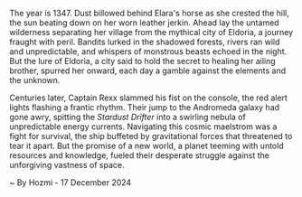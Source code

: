 
The year is 1347.  Dust billowed behind Elara's horse as she crested the hill, the sun beating down on her worn leather jerkin.  Ahead lay the untamed wilderness separating her village from the mythical city of Eldoria, a journey fraught with peril. Bandits lurked in the shadowed forests, rivers ran wild and unpredictable, and whispers of monstrous beasts echoed in the night.  But the lure of Eldoria, a city said to hold the secret to healing her ailing brother, spurred her onward, each day a gamble against the elements and the unknown.

Centuries later, Captain Rexx slammed his fist on the console, the red alert lights flashing a frantic rhythm.  Their jump to the Andromeda galaxy had gone awry, spitting the *Stardust Drifter* into a swirling nebula of unpredictable energy currents.  Navigating this cosmic maelstrom was a fight for survival, the ship buffeted by gravitational forces that threatened to tear it apart.  But the promise of a new world, a planet teeming with untold resources and knowledge, fueled their desperate struggle against the unforgiving vastness of space.

~ By Hozmi - 17 December 2024
